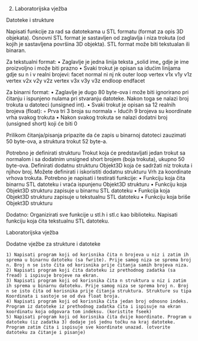 2. Laboratorijska vježba

Datoteke i strukture

Napisati funkcije za rad sa datotekama u STL formatu (format za opis 3D objekata). Osnovni STL format je sastavljen od zaglavlja i niza trokuta (od kojih je sastavljena površina 3D objekta). STL format može biti tekstualan ili binaran. 

Za tekstualni format:
    • Zaglavlje je jedna linija teksta „solid ime„ gdje je ime proizvoljno i može biti prazno
    • Svaki trokut je opisan sa idućim linijama gdje su n i v realni brojevi:
    facet normal ni nj nk
    outer loop
    vertex v1x v1y v1z
    vertex v2x v2y v2z
    vertex v3x v3y v3z
    endloop
    endfacet

Za binarni format:
    • Zaglavlje je dugo 80 byte-ova i može biti ignorirano pri čitanju i ispunjeno nulama pri stvaranju datoteke. Nakon toga se nalazi broj trokuta u datoteci (unsigned int).
    • Svaki trokut je opisan sa 12 realnih brojeva (float):
        ◦ Prva tri 3 broja su normala
        ◦ Idućih 9 brojeva su koordinate vrha svakog trokuta
    • Nakon svakog trokuta se nalazi dodatni broj (unsigned short) koji će biti 0

Prilikom čitanja/pisanja pripazite da će zapis u binarnoj datoteci zauzimati 50 byte-ova, a struktura trokut 52 byte-a.

Potrebno je definirati strukturu Trokut koja će predstavljati jedan trokut sa normalom i sa dodatnim unsigned short brojem (boja trokuta), ukupno 50 byte-ova. Definirati dodatnu strukturu Objekt3D koja će sadržati niz trokuta i njihov broj. Možete definirati i iskoristiti dodatnu strukturu Vrh za koordinate vrhova trokuta. Potrebno je napisati i testirati funkcije:
    • Funkciju koja čita binarnu STL datoteku i vraća ispunjenu Objekt3D  strukturu
    • Funkciju koja Objekt3D strukturu zapisuje u binarnu STL datoteku
    • Funkcija koja Objekt3D strukturu zapisuje u tekstualnu STL datoteku
    • Funkciju koja briše Objekt3D strukturu


Dodatno:
Organizirati sve funkcije u stl.h i stl.c kao biblioteku. Napisati funkciju koja čita tekstualnu STL datoteku.

Laboratorijska vježba

Dodatne vježbe za strukture i datoteke

    1) Napisati program koji od korisnika čita n brojeva u niz i zatim ih sprema u binarnu datoteku (sa fwrite). Prije samog niza se sprema broj n. Broj n se isto čita od korisnika prije čitanja samih brojeva niza.
    2) Napisati program koji čita datoteku iz prethodnog zadatka (sa fread) i ispisuje brojeve na ekran.
    3) Napisati program koji od korisnika čita n struktura u niz i zatim ih sprema u binarnu datoteku. Prije samog niza se sprema broj n. Broj n se isto čita od korisnika prije čitanja struktura. Strukture su tipa Koordinata i sastoje se od dva float broja.
    4) Napisati program koji od korisnika čita jedan broj odnosno indeks. Program iz datoteke iz prethodnog zadatka čita i ispisuje na ekran koordinatu koja odgovara tom indeksu. (koristite fseek)
    5) Napisati program koji od korisnika čita dvije koordinate. Program u datoteku (iz zadatka 3) dodaje još jednu točku na kraj datoteke. Program zatim čita i ispisuje sve koordinate unazad. (otvorite datoteku za čitanje i pisanje)
